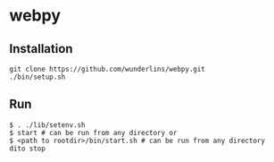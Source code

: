 # webpy

## Installation

    git clone https://github.com/wunderlins/webpy.git
    ./bin/setup.sh

    
## Run

    $ . ./lib/setenv.sh
    $ start # can be run from any directory or
    $ <path to rootdir>/bin/start.sh # can be run from any directory
    dito stop
